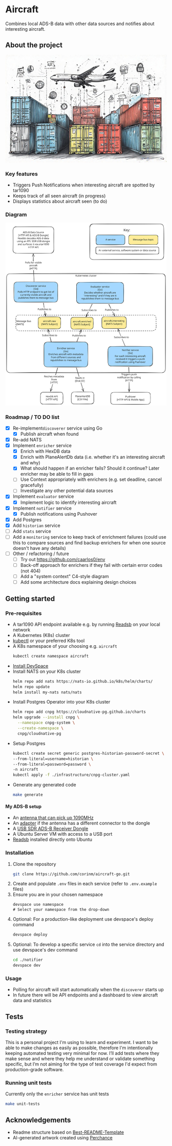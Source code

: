 # Aircraft

Combines local ADS-B data with other data sources and notifies about interesting aircraft.

## About the project

![AI-generated art representing the project](image.jpeg)

### Key features

- Triggers Push Notifications when interesting aircraft are spotted by tar1090
- Keeps track of all seen aircraft (in progress)
- Displays statistics about aircraft seen (to do)

### Diagram

![C4 Model-style "Container" diagram](docs/Aircraft-Excalidraw-2025-07-03-1721.svg)

### Roadmap / TO DO list

- [x] Re-implement`discoverer` service using Go
  - [x] Publish aircraft when found
- [x] Re-add NATS
- [x] Implement `enricher` service
  - [x] Enrich with HexDB data
  - [x] Enrich with PlaneAlertDb data (i.e. whether it's an interesting aircraft and why)
  - [x] What should happen if an enricher fails? Should it continue? Later enricher may be able to fill in gaps
  - [ ] Use Context appropriately with enrichers (e.g. set deadline, cancel gracefully)
  - [ ] Investigate any other potential data sources
- [x] Implement `evaluator` service
  - [x] Implement logic to identify interesting aircraft
- [x] Implement `notifier` service
  - [x] Publish notifications using Pushover
- [x] Add Postgres
- [x] Add `historian` service
- [ ] Add `stats` service
- [ ] Add a `monitoring` service to keep track of enrichment failures (could use this to compare sources and find backup enrichers for when one source doesn't have any details)
- [ ] Other / refactoring / future
  - [ ] Try out https://github.com/caarlos0/env
  - [ ] Back-off approach for enrichers if they fail with certain error codes (not 404)
  - [ ] Add a "system context" C4-style diagram
  - [ ] Add some architecture docs explaining design choices

## Getting started

### Pre-requisites

- A tar1090 API endpoint available e.g. by running [Readsb](https://github.com/wiedehopf/readsb) on your local network
- A Kubernetes (K8s) cluster
- [kubectl](https://kubernetes.io/docs/tasks/tools/) or your preferred K8s tool
- A K8s namespace of your choosing e.g. `aircraft`
  ```bash
  kubectl create namespace aircraft
  ```
- [Install DevSpace](https://www.devspace.sh/docs/getting-started/installation)
- Install NATS on your K8s cluster
  ```bash
  helm repo add nats https://nats-io.github.io/k8s/helm/charts/
  helm repo update
  helm install my-nats nats/nats
  ```
- Install Postgres Operator into your K8s cluster
  ```bash
  helm repo add cnpg https://cloudnative-pg.github.io/charts
  helm upgrade --install cnpg \
    --namespace cnpg-system \
    --create-namespace \
    cnpg/cloudnative-pg
  ```
- Setup Postgres
  ```bash
  kubectl create secret generic postgres-historian-password-secret \
  --from-literal=username=historian \
  --from-literal=password=password \
  -n aircraft
  kubectl apply -f ./infrastructure/cnpg-cluster.yaml
  ```
- Generate any generated code
  ```bash
  make generate
  ```

#### My ADS-B setup

- An [antenna that can pick up 1090MHz](https://www.amazon.co.uk/Bingfu-Magnetic-20-1300MHz-Compatible-Whistler/dp/B08YNF3DK7)
- An [adapter](https://www.amazon.co.uk/Coaxial-Adapter-Converter-Connectors-Wireless/dp/B0B4SDLLJ6) if the antenna has a different connector to the dongle
- A [USB SDR ADS-B Receiver Dongle](https://thepihut.com/products/flightaware-pro-stick-plus-usb-sdr-ads-b-receiver)
- A Ubuntu Server VM with access to a USB port
- [Readsb](https://github.com/wiedehopf/readsb) installed directly onto Ubuntu

### Installation

1. Clone the repository
   ```bash
   git clone https://github.com/corinm/aircraft-go.git
   ```
2. Create and populate `.env` files in each service (refer to `.env.example` files)
3. Ensure you are in your chosen namespace
   ```
   devspace use namespace
   # Select your namespace from the drop-down
   ```
4. Optional: For a production-like deployment use devspace's deploy command
   ```bash
   devspace deploy
   ```
5. Optional: To develop a specific service `cd` into the service directory and use devspace's dev command
   ```bash
   cd ./notifier
   devspace dev
   ```

### Usage

- Polling for aircraft will start automatically when the `discoverer` starts up
- In future there will be API endpoints and a dashboard to view aircraft data and statistics

## Tests

### Testing strategy

This is a personal project I'm using to learn and experiment. I want to be able to make changes as easily as possible, therefore I'm intentionally keeping automated testing very minimal for now. I’ll add tests where they make sense and where they help me understand or validate something specific, but I’m not aiming for the type of test coverage I'd expect from production-grade software.

### Running unit tests

Currently only the `enricher` service has unit tests

```bash
make unit-tests
```

## Acknowledgements

- Readme structure based on [Best-README-Template](https://github.com/othneildrew/Best-README-Template/tree/main)
- AI-generated artwork created using [Perchance](https://perchance.org/ai-text-to-image-generator)
